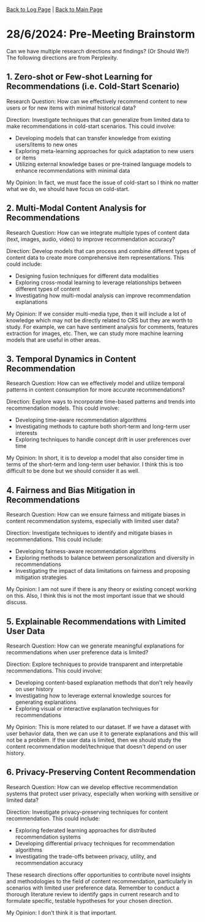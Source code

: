 [Back to Log Page](./README.md) | [Back to Main Page](../../README.md)   

# 28/6/2024: Pre-Meeting Brainstorm
Can we have multiple research directions and findings? (Or Should We?) The following directions are from Perplexity.

## 1. Zero-shot or Few-shot Learning for Recommendations (i.e. **Cold-Start** Scenario)

Research Question: How can we effectively recommend content to new users or for new items with minimal historical data?

Direction: Investigate techniques that can generalize from limited data to make recommendations in cold-start scenarios. This could involve:
- Developing models that can transfer knowledge from existing users/items to new ones
- Exploring meta-learning approaches for quick adaptation to new users or items
- Utilizing external knowledge bases or pre-trained language models to enhance recommendations with minimal data

My Opinion: In fact, we must face the issue of cold-start so I think no matter what we do, we should have focus on cold-start.


## 2. Multi-Modal Content Analysis for Recommendations

Research Question: How can we integrate multiple types of content data (text, images, audio, video) to improve recommendation accuracy?

Direction: Develop models that can process and combine different types of content data to create more comprehensive item representations. This could include:
- Designing fusion techniques for different data modalities
- Exploring cross-modal learning to leverage relationships between different types of content
- Investigating how multi-modal analysis can improve recommendation explanations

My Opinion: If we consider multi-media type, then it will include a lot of knowledge which may not be directly related to CRS but they are worth to study. For example, we can have sentiment analysis for comments, features extraction for images, etc. Then, we can study more machine learning models that are useful in other areas.


## 3. Temporal Dynamics in Content Recommendation

Research Question: How can we effectively model and utilize temporal patterns in content consumption for more accurate recommendations?

Direction: Explore ways to incorporate time-based patterns and trends into recommendation models. This could involve:
- Developing time-aware recommendation algorithms
- Investigating methods to capture both short-term and long-term user interests
- Exploring techniques to handle concept drift in user preferences over time

My Opinion: In short, it is to develop a model that also consider time in terms of the short-term and long-term user behavior. I think this is too difficult to be done but we should consider it as well.


## 4. Fairness and Bias Mitigation in Recommendations

Research Question: How can we ensure fairness and mitigate biases in content recommendation systems, especially with limited user data?

Direction: Investigate techniques to identify and mitigate biases in recommendations. This could include:
- Developing fairness-aware recommendation algorithms
- Exploring methods to balance between personalization and diversity in recommendations
- Investigating the impact of data limitations on fairness and proposing mitigation strategies

My Opinion: I am not sure if there is any theory or existing concept working on this. Also, I think this is not the most important issue that we should discuss.


## 5. Explainable Recommendations with Limited User Data

Research Question: How can we generate meaningful explanations for recommendations when user preference data is limited?

Direction: Explore techniques to provide transparent and interpretable recommendations. This could involve:
- Developing content-based explanation methods that don't rely heavily on user history
- Investigating how to leverage external knowledge sources for generating explanations
- Exploring visual or interactive explanation techniques for recommendations

My Opinion: This is more related to our dataset. If we have a dataset with user behavior data, then we can use it to generate explanations and this will not be a problem. If the user data is limited, then we  should study the content recommendation model/technique that doesn't depend on user history.


## 6. Privacy-Preserving Content Recommendation

Research Question: How can we develop effective recommendation systems that protect user privacy, especially when working with sensitive or limited data?

Direction: Investigate privacy-preserving techniques for content recommendation. This could include:
- Exploring federated learning approaches for distributed recommendation systems
- Developing differential privacy techniques for recommendation algorithms
- Investigating the trade-offs between privacy, utility, and recommendation accuracy

These research directions offer opportunities to contribute novel insights and methodologies to the field of content recommendation, particularly in scenarios with limited user preference data. Remember to conduct a thorough literature review to identify gaps in current research and to formulate specific, testable hypotheses for your chosen direction.

My Opinion: I don't think it is that important.
